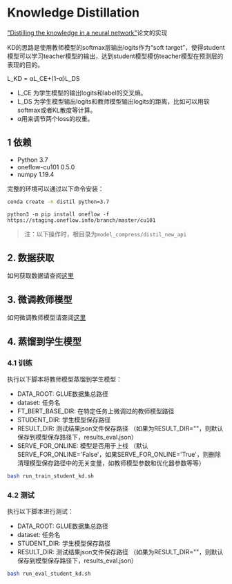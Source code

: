 # Knowledge Distillation
["Distilling the knowledge in a neural network"](https://arxiv.org/abs/1503.02531)论文的实现

KD的思路是使用教师模型的softmax层输出logits作为“soft target”，使得student模型可以学习teacher模型的输出，达到student模型模仿teacher模型在预测层的表现的目的。

L_KD = αL_CE+(1-α)L_DS
- L_CE 为学生模型的输出logits和label的交叉熵。
- L_DS 为学生模型输出logits和教师模型输出logits的距离，比如可以用软softmax或者KL散度等计算。
- α用来调节两个loss的权重。

## 1 依赖
- Python 3.7
- oneflow-cu101 0.5.0
- numpy 1.19.4

完整的环境可以通过以下命令安装：
  ```bash
conda create -n distil python=3.7
  ```

  ```
python3 -m pip install oneflow -f https://staging.oneflow.info/branch/master/cu101
  ```

> 注：以下操作时，根目录为`model_compress/distil_new_api`   

## 2. 数据获取
如何获取数据请查阅[这里](../../README.md#22-数据获取)

## 3. 微调教师模型
如何微调教师模型请查阅[这里](../../README.md#23-微调教师模型)
  
## 4. 蒸馏到学生模型
### 4.1 训练
执行以下脚本将教师模型蒸馏到学生模型：
- DATA_ROOT: GLUE数据集总路径
- dataset: 任务名
- FT_BERT_BASE_DIR: 在特定任务上微调过的教师模型路径
- STUDENT_DIR: 学生模型保存路径
- RESULT_DIR: 测试结果json文件保存路径 （如果为RESULT_DIR=""，则默认保存到模型保存路径下，results_eval.json）
- SERVE_FOR_ONLINE: 模型是否用于上线 （默认SERVE_FOR_ONLINE='False'，如果SERVE_FOR_ONLINE='True'，则删除清理模型保存路径中的无关变量，如教师模型参数和优化器参数等等）

```bash
bash run_train_student_kd.sh
```

### 4.2 测试
执行以下脚本进行测试：
- DATA_ROOT: GLUE数据集总路径
- dataset: 任务名
- STUDENT_DIR: 学生模型保存路径
- RESULT_DIR: 测试结果json文件保存路径 （如果为RESULT_DIR=""，则默认保存到模型保存路径下，results_eval.json）

 
```bash
bash run_eval_student_kd.sh
```